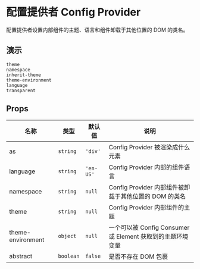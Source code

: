 # 配置提供者 Config Provider
配置提供者设置内部组件的主题、语言和组件卸载于其他位置的 DOM 的类名。
## 演示
```demo
theme
namespace
inherit-theme
theme-environment
language
transparent
```
## Props
|名称|类型|默认值|说明|
|-|-|-|-|
|as|`string`|`'div'`|Config Provider 被渲染成什么元素|
|language|`string`|`'en-US'`|Config Provider 内部的组件语言|
|namespace|`string`|`null`|Config Provider 内部组件被卸载于其他位置的 DOM 的类名|
|theme|`string`|`null`|Config Provider 内部组件的主题|
|theme-environment|`object`|`null`|一个可以被 Config Consumer 或 Element 获取到的主题环境变量|
|abstract|`boolean`|`false`|是否不存在 DOM 包裹|

